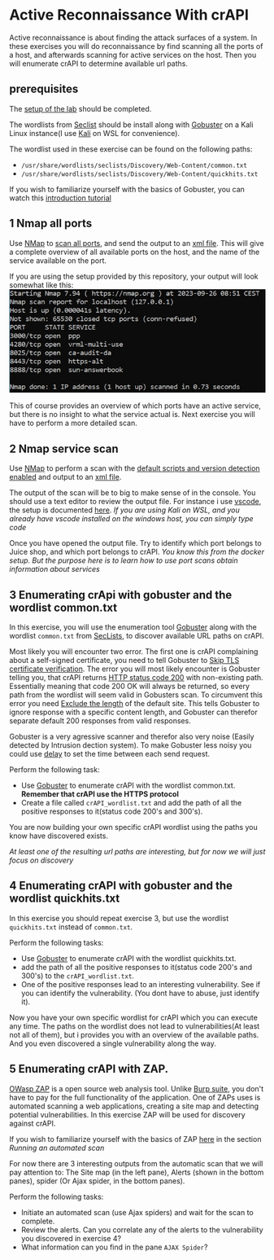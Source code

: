 # Active Reconnaissance With crAPI

Active reconnaissance is about finding the attack surfaces of a system.
In these exercises you will do reconnaissance by find scanning all the ports of
a host, and afterwards scanning for active services on the host.
Then you will enumerate crAPI to determine available url paths.

## prerequisites

The [setup of the lab](../README.md) should be completed.

The wordlists from [Seclist](https://www.kali.org/tools/seclists/) should be install
along with [Gobuster](https://www.kali.org/tools/gobuster/) on a Kali Linux instance(I use [Kali](https://www.kali.org/docs/wsl/wsl-preparations/) on WSL for convenience).

The wordlist used in these exercise can be found on the following paths:
- `/usr/share/wordlists/seclists/Discovery/Web-Content/common.txt`
- `/usr/share/wordlists/seclists/Discovery/Web-Content/quickhits.txt`

If you wish to familiarize yourself with the basics of Gobuster, you can watch this [introduction tutorial](https://www.youtube.com/watch?v=HjXNK-mYwDQ)
  
## 1 Nmap all ports
Use [NMap](https://nmap.org/) to [scan all ports](https://nmap.org/book/man-port-specification.html), and send the output to an [xml file](https://nmap.org/book/man-output.html).
This will give a complete overview of all available ports on the host, and the name of the service available on the port.

If you are using the setup provided by this repository, your output will look somewhat like this:  
![NMap Full port scan](./Images/NmapFullPortScan.jpg)

This of course provides an overview of which ports have an active service, but there is no insight 
to what the service actual is. Next exercise you will have to perform a more detailed scan.
<!-- nmap -p- 127.0.0.1 -oX allportscan -->
  
## 2 Nmap service scan
Use [NMap](https://nmap.org/) to perform a scan with the [default scripts and version detection enabled](https://explainshell.com/explain?cmd=nmap+-sC+-sV+-v+)
and output to an [xml file](https://nmap.org/book/man-output.html).
  
The output of the scan will be to big to make sense of in the console. You should use a text editor to review the
output file. For instance i use [vscode](https://code.visualstudio.com/), the setup is documented [here](https://code.visualstudio.com/docs/remote/wsl).
_If you are using Kali on WSL, and you already have vscode installed on the windows host, you can simply type code <Name of output file>_

Once you have opened the output file. Try to identify which port belongs to Juice shop, and which port belongs to crAPI.
_You know this from the docker setup. But the purpose here is to learn how to use port scans obtain information about services_

<!-- nmap -sC -sV 127.0.0.1 -oA service_scan -->
  
## 3 Enumerating crApi with gobuster and the wordlist common.txt
In this exercise, you will use the enumeration tool [Gobuster](https://www.kali.org/tools/gobuster/) along with the wordlist `common.txt` from [SecLists](https://www.kali.org/tools/seclists/),
to discover available URL paths on crAPI.

Most likely you will encounter two error. The first one is crAPI complaining about a self-signed certificate,
you need to tell Gobuster to [Skip TLS certificate verification](https://3os.org/penetration-testing/cheatsheets/gobuster-cheatsheet/#dir-mode-options).
The error you will most likely encounter is Gobuster telling you, that crAPI returns [HTTP status code 200](https://developer.mozilla.org/en-US/docs/Web/HTTP/Status/200)
with non-existing path. Essentially meaning that code 200 OK will always be returned, so every path from the wordlist will seem valid in Gobusters scan. To circumvent this 
error you need [Exclude the length](https://hackertarget.com/gobuster-tutorial/) of the default site. This tells Gobuster to ignore response with a specific content length,
and Gobuster can therefor separate default 200 responses from valid responses. 
  
Gobuster is a very agressive scanner and therefor also very noise (Easily detected by Intrusion dection system). To make Gobuster
less noisy you could use [delay](https://hackertarget.com/gobuster-tutorial/) to set the time between each send request.

Perform the following task:
- Use [Gobuster](https://www.kali.org/tools/gobuster/) to enumerate crAPI with the wordlist common.txt. **Remember that crAPI use the HTTPS protocol**
- Create a file called `crAPI_wordlist.txt` and add the path of all the positive responses to it(status code 200's and 300's).

You are now building your own specific crAPI wordlist using the paths you know have discovered exists.

_At least one of the resulting url paths are interesting, but for now we will just focus on discovery_
  
## 4 Enumerating crAPI with gobuster and the wordlist quickhits.txt
In this exercise you should repeat exercise 3, but use the wordlist `quickhits.txt` instead of `common.txt`.

Perform the following tasks:
- Use [Gobuster](https://www.kali.org/tools/gobuster/) to enumerate crAPI with the wordlist quickhits.txt.
- add the path of all the positive responses to it(status code 200's and 300's) to the `crAPI_wordlist.txt`.
- One of the positive responses lead to an interesting vulnerability. See if you can identify the vulnerability. (You dont have to abuse, just identify it).

Now you have your own specific wordlist for crAPI which you can execute any time. The paths on the wordlist does not lead to vulnerabilities(At least not all of them),
but i provides you with an overview of the available paths. And you even discovered a single vulnerability along the way. 
  
## 5 Enumerating crAPI with ZAP.
[OWasp ZAP](https://www.zaproxy.org/) is a open source web analysis tool. Unlike [Burp suite](https://portswigger.net/burp), you don't have to pay for the full functionality of the application.
One of ZAPs uses is automated scanning a web applications, creating a site map and detecting potential vulnerabilities. In this exercise ZAP will be used for discovery against crAPI.

If you wish to familiarize yourself with the basics of ZAP [here](https://www.zaproxy.org/getting-started/) in the section _Running an automated scan_  
  
For now there are 3 interesting outputs from the automatic scan that we will pay attention to: The Site map (in the left pane), Alerts (shown in the bottom panes), spider (Or Ajax spider, in the bottom panes).

Perform the following tasks:
- Initiate an automated scan (use Ajax spiders) and wait for the scan to complete.
- Review the alerts. Can you correlate any of the alerts to the vulnerability you discovered in exercise 4?
- What information can you find in the pane `AJAX Spider`?

